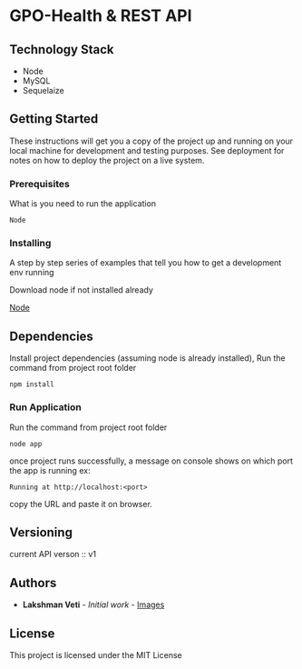 # GPO-Health & REST API


## Technology Stack
* Node
* MySQL
* Sequelaize

## Getting Started

These instructions will get you a copy of the project up and running on your local machine for development and testing purposes. See deployment for notes on how to deploy the project on a live system.

### Prerequisites

What is you need to run the application

```
Node
```

### Installing

A step by step series of examples that tell you how to get a development env running

Download node if not installed already

[Node](https://nodejs.org/en/download/)


## Dependencies

Install project dependencies (assuming node is already installed), Run the command from project root folder

```
npm install
```

### Run Application

Run the command from project root folder

```
node app
```

once project runs successfully, a message on console shows on which port the app is running ex:

```
Running at http://localhost:<port>
```

copy the URL and paste it on browser.

## Versioning

current API verson :: v1

## Authors

* **Lakshman Veti** - *Initial work* - [Images](https://github.com/lakshmanveti/images)

## License

This project is licensed under the MIT License